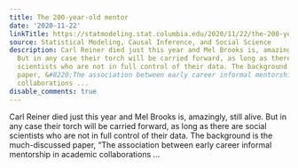```yaml
---
title: The 200-year-old mentor
date: '2020-11-22'
linkTitle: https://statmodeling.stat.columbia.edu/2020/11/22/the-200-year-old-mentor/
source: Statistical Modeling, Causal Inference, and Social Science
description: Carl Reiner died just this year and Mel Brooks is, amazingly, still alive.
  But in any case their torch will be carried forward, as long as there are social
  scientists who are not in full control of their data. The background is the much-discussed
  paper, &#8220;The association between early career informal mentorship in academic
  collaborations ...
disable_comments: true
---
```

Carl Reiner died just this year and Mel Brooks is, amazingly, still alive. But in any case their torch will be carried forward, as long as there are social scientists who are not in full control of their data. The background is the much-discussed paper, &#8220;The association between early career informal mentorship in academic collaborations ...